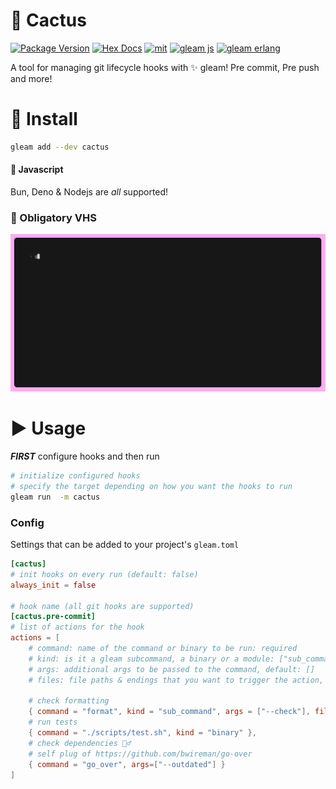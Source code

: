 # 🌵 Cactus

[![Package Version](https://img.shields.io/hexpm/v/cactus)](https://hex.pm/packages/cactus)
[![Hex Docs](https://img.shields.io/badge/hex-docs-ffaff3)](https://hexdocs.pm/cactus/)
[![mit](https://img.shields.io/github/license/bwireman/cactus?color=brightgreen)](https://github.com/bwireman/cactus/blob/main/LICENSE)
[![gleam js](https://img.shields.io/badge/%20gleam%20%E2%9C%A8-js%20%F0%9F%8C%B8-yellow)](https://gleam.run/news/v0.16-gleam-compiles-to-javascript/)
[![gleam erlang](https://img.shields.io/badge/erlang%20%E2%98%8E%EF%B8%8F-red?style=flat&label=gleam%20%E2%9C%A8)](https://gleam.run)

A tool for managing git lifecycle hooks with ✨ gleam! Pre commit, Pre push and
more!

# 🔽 Install

```sh
gleam add --dev cactus
```

#### 🌸 Javascript

Bun, Deno & Nodejs are _all_ supported!

### 🎥 Obligatory VHS

![demo](https://raw.githubusercontent.com/bwireman/cactus/main/images/demo.gif)

# ▶️ Usage

**_FIRST_** configure hooks and then run

```sh
# initialize configured hooks
# specify the target depending on how you want the hooks to run
gleam run  -m cactus
```

### Config

Settings that can be added to your project's `gleam.toml`

```toml
[cactus]
# init hooks on every run (default: false)
always_init = false

# hook name (all git hooks are supported)
[cactus.pre-commit]
# list of actions for the hook
actions = [
    # command: name of the command or binary to be run: required
    # kind: is it a gleam subcommand, a binary or a module: ["sub_command", "binary", "module"], default: module
    # args: additional args to be passed to the command, default: []
    # files: file paths & endings that you want to trigger the action, default: [] (meaning always trigger)

    # check formatting
    { command = "format", kind = "sub_command", args = ["--check"], files = [".gleam", "src/f/oo.gleam"] },
    # run tests
    { command = "./scripts/test.sh", kind = "binary" },
    # check dependencies 🕵️‍♂️
    # self plug of https://github.com/bwireman/go-over
    { command = "go_over", args=["--outdated"] }
]
```
